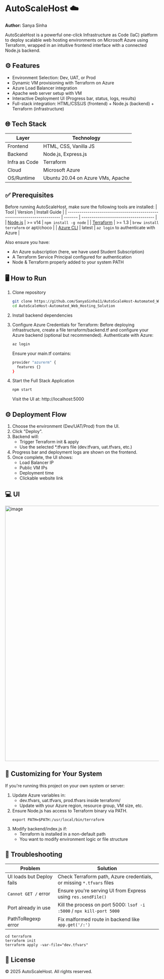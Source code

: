 # **AutoScaleHost** ☁️
**Author:** Sanya Sinha

AutoScaleHost is a powerful one-click Infrastructure as Code (IaC) platform to deploy scalable web hosting environments on Microsoft Azure using Terraform, wrapped in an intuitive frontend interface with a connected Node.js backend.


## ⚙️ Features 
- Environment Selection: Dev, UAT, or Prod
- Dynamic VM provisioning with Terraform on Azure
- Azure Load Balancer integration
- Apache web server setup with VM
- Interactive Deployment UI (Progress bar, status, logs, results)
- Full-stack integration: HTML/CSS/JS (frontend) + Node.js (backend) + Terraform (infrastructure)


## 🌐 Tech Stack 
| Layer         | Technology                        |
| ------------- | --------------------------------- |
| Frontend      | HTML, CSS, Vanilla JS             |
| Backend       | Node.js, Express.js               |
| Infra as Code | Terraform                         |
| Cloud         | Microsoft Azure                   |
| OS/Runtime    | Ubuntu 20.04 on Azure VMs, Apache |


## ✅ Prerequisites
Before running AutoScaleHost, make sure the following tools are installed:
| Tool                                                                       | Version | Install Guide                         |
| -------------------------------------------------------------------------- | ------- | ------------------------------------- |
| [Node.js](https://nodejs.org/)                                             | >= v14  | `npm install -g node`                 |
| [Terraform](https://developer.hashicorp.com/terraform/downloads)           | >= 1.3  | `brew install terraform` or apt/choco |
| [Azure CLI](https://learn.microsoft.com/en-us/cli/azure/install-azure-cli) | latest  | `az login` to authenticate with Azure |

Also ensure you have:
- An Azure subscription (here, we have used Student Subscription)
- A Terraform Service Principal configured for authentication
- Node & Terraform properly added to your system PATH


## 🖥️ How to Run 
1. Clone repository
   ```bash
   git clone https://github.com/SanyaSinha11/AutoScaleHost-Automated_Web_Hosting_Solution.git
   cd AutoScaleHost-Automated_Web_Hosting_Solution
   ```

2. Install backend dependencies
3. Configure Azure Credentials for Terraform:
   Before deploying infrastructure, create a file terraform/backend.tf and configure your Azure backend (optional but recommended). Authenticate with Azure:
   ```bash
   az login
   ```
   Ensure your main.tf contains:
   ```bash
   provider "azurerm" {
     features {}
   }
   ```

4. Start the Full Stack Application
   ```bash
   npm start
   ```
   Visit the UI at: http://localhost:5000


## ⚙️ Deployment Flow
1. Choose the environment (Dev/UAT/Prod) from the UI.
2. Click "Deploy".
3. Backend will:
   - Trigger Terraform init & apply
   - Use the selected *.tfvars file (dev.tfvars, uat.tfvars, etc.)
4. Progress bar and deployment logs are shown on the frontend.
5. Once complete, the UI shows:
   - Load Balancer IP
   - Public VM IPs
   - Deployment time
   - Clickable website link


## 💻 UI
<img width="1855" height="836" alt="image" src="https://github.com/user-attachments/assets/bd8f5748-5c7e-4486-b2a0-dbbfe3fec3f0" />


## 🧪 Customizing for Your System
If you're running this project on your own system or server:
1. Update Azure variables in:
   - dev.tfvars, uat.tfvars, prod.tfvars inside terraform/
   - Update with your Azure region, resource group, VM size, etc.
2. Ensure Node.js has access to Terraform binary via PATH.
   ```Example
   export PATH=$PATH:/usr/local/bin/terraform
   ```
3. Modify backend/index.js if:
   - Terraform is installed in a non-default path
   - You want to modify environment logic or file structure


## 🐞 Troubleshooting
| Problem                   | Solution                                                              |
| ------------------------- | --------------------------------------------------------------------- |
| UI loads but Deploy fails | Check Terraform path, Azure credentials, or missing `*.tfvars` files  |
| `Cannot GET /` error      | Ensure you're serving UI from Express using `res.sendFile()`          |
| Port already in use       | Kill the process on port 5000: `lsof -i :5000` / `npx kill-port 5000` |
| PathToRegexp error        | Fix malformed route in backend like `app.get('/:')`                   |

```Example
cd terraform
terraform init
terraform apply -var-file="dev.tfvars"
```


## 🧾 License
© 2025 AutoScaleHost. All rights reserved.
